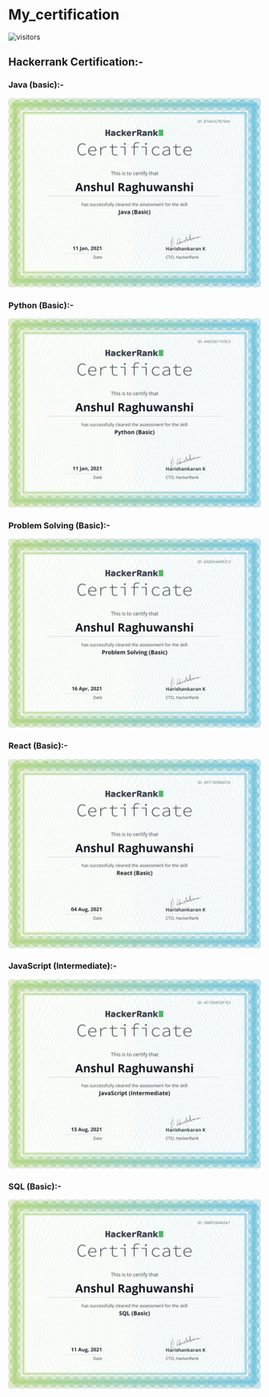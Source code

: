# My_certification

![visitors](https://visitor-badge.laobi.icu/badge?page_id=Ansh00/My_certification)

## Hackerrank Certification:-

### Java (basic):-

![](<https://github.com/Ansh00/My_certification/blob/main/JAVA(Basic).png>)

### Python (Basic):-

![](<https://github.com/Ansh00/My_certification/blob/master/PYTHON(Basic).png>)

### Problem Solving (Basic):-

![](<https://github.com/Ansh00/My_certification/blob/master/Problem Solving(Basic).png>)

### React (Basic):-

![](<https://github.com/Ansh00/My_certification/blob/master/React (Basic).png>)

### JavaScript (Intermediate):-

![](<https://github.com/Ansh00/My_certification/blob/master/JavaScript (Intermediate).png>)

### SQL (Basic):-

![](<https://github.com/Ansh00/My_certification/blob/master/SQL(Basic).png>)
